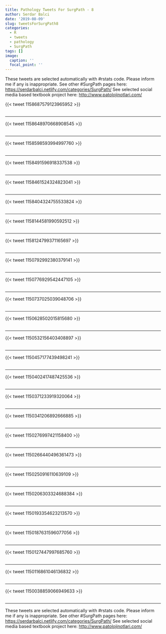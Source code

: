 ```yaml
---
title: Pathology Tweets For SurgPath - 8
author: Serdar Balci
date: '2019-08-09'
slug: tweetsForSurgPath8
categories:
  - R
  - tweets
  - pathology
  - SurgPath
tags: []
image:
  caption: ''
  focal_point: ''
---
```



These tweets are selected automatically with #rstats code. Please inform me if any is inappropriate.
See other #SurgPath pages here: https://serdarbalci.netlify.com/categories/SurgPath/ 
See selected social media based textbook project here: http://www.patolojinotlari.com/

{{< tweet 1158687579123965952 >}}
<br>
<br>
<hr>
{{< tweet 1158648970668908545 >}}
<br>
<br>
<hr>
{{< tweet 1158598593994997760 >}}
<br>
<br>
<hr>
{{< tweet 1158491596918337538 >}}
<br>
<br>
<hr>
{{< tweet 1158461524324823041 >}}
<br>
<br>
<hr>
{{< tweet 1158404324755533824 >}}
<br>
<br>
<hr>
{{< tweet 1158144581990592512 >}}
<br>
<br>
<hr>
{{< tweet 1158124799371165697 >}}
<br>
<br>
<hr>
{{< tweet 1150792992380379141 >}}
<br>
<br>
<hr>
{{< tweet 1150776929542447105 >}}
<br>
<br>
<hr>
{{< tweet 1150737025039048706 >}}
<br>
<br>
<hr>
{{< tweet 1150628502015815680 >}}
<br>
<br>
<hr>
{{< tweet 1150532156403408897 >}}
<br>
<br>
<hr>
{{< tweet 1150457177439498241 >}}
<br>
<br>
<hr>
{{< tweet 1150402417487425536 >}}
<br>
<br>
<hr>
{{< tweet 1150371233919320064 >}}
<br>
<br>
<hr>
{{< tweet 1150341206892666885 >}}
<br>
<br>
<hr>
{{< tweet 1150276997421158400 >}}
<br>
<br>
<hr>
{{< tweet 1150266440496361473 >}}
<br>
<br>
<hr>
{{< tweet 1150250916110639109 >}}
<br>
<br>
<hr>
{{< tweet 1150206303324688384 >}}
<br>
<br>
<hr>
{{< tweet 1150193354623213570 >}}
<br>
<br>
<hr>
{{< tweet 1150187631596077056 >}}
<br>
<br>
<hr>
{{< tweet 1150127447997685760 >}}
<br>
<br>
<hr>
{{< tweet 1150116861046136832 >}}
<br>
<br>
<hr>
{{< tweet 1150038859066949633 >}}
<br>
<br>
<hr>


These tweets are selected automatically with #rstats code. Please inform me if any is inappropriate.
See other #SurgPath pages here: https://serdarbalci.netlify.com/categories/SurgPath/ 
See selected social media based textbook project here: http://www.patolojinotlari.com/
